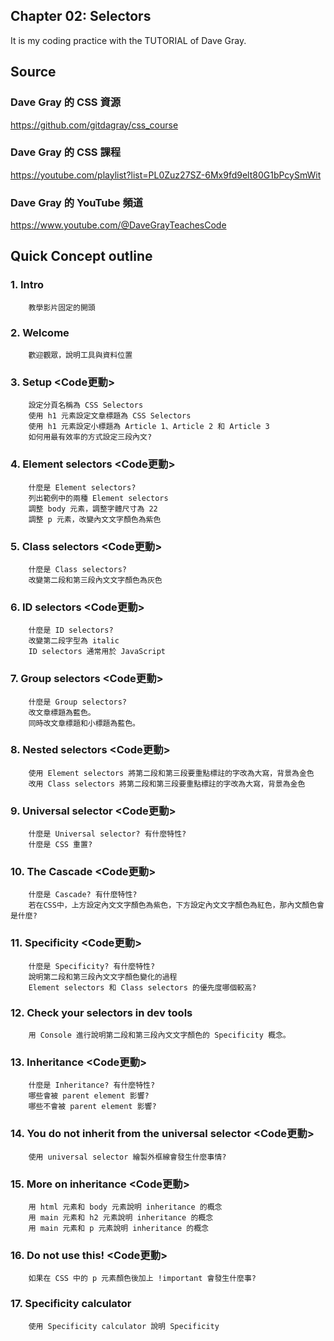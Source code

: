 ## Chapter 02: Selectors
It is my coding practice with the TUTORIAL of Dave Gray. 

## Source
### Dave Gray 的 CSS 資源
https://github.com/gitdagray/css_course

### Dave Gray 的 CSS 課程
https://youtube.com/playlist?list=PL0Zuz27SZ-6Mx9fd9elt80G1bPcySmWit

### Dave Gray 的 YouTube 頻道
https://www.youtube.com/@DaveGrayTeachesCode

## Quick Concept outline
###  1. Intro
        教學影片固定的開頭

###  2. Welcome
        歡迎觀眾，說明工具與資料位置

###  3. Setup <Code更動>
        設定分頁名稱為 CSS Selectors
        使用 h1 元素設定文章標題為 CSS Selectors
        使用 h1 元素設定小標題為 Article 1、Article 2 和 Article 3
        如何用最有效率的方式設定三段內文?

###  4. Element selectors <Code更動>
        什麼是 Element selectors?
        列出範例中的兩種 Element selectors
        調整 body 元素，調整字體尺寸為 22
        調整 p 元素，改變內文文字顏色為紫色

###  5. Class selectors <Code更動>
        什麼是 Class selectors?
        改變第二段和第三段內文文字顏色為灰色


###  6. ID selectors <Code更動>
        什麼是 ID selectors?
        改變第二段字型為 italic
        ID selectors 通常用於 JavaScript

###  7. Group selectors <Code更動>
        什麼是 Group selectors?
        改文章標題為藍色。
        同時改文章標題和小標題為藍色。

###  8. Nested selectors <Code更動>
        使用 Element selectors 將第二段和第三段要重點標註的字改為大寫，背景為金色
        改用 Class selectors 將第二段和第三段要重點標註的字改為大寫，背景為金色

###  9. Universal selector <Code更動>
        什麼是 Universal selector? 有什麼特性?
        什麼是 CSS 重置?

### 10. The Cascade <Code更動>
        什麼是 Cascade? 有什麼特性?
        若在CSS中，上方設定內文文字顏色為紫色，下方設定內文文字顏色為紅色，那內文顏色會是什麼?

### 11. Specificity <Code更動>
        什麼是 Specificity? 有什麼特性?
        說明第二段和第三段內文文字顏色變化的過程
        Element selectors 和 Class selectors 的優先度哪個較高?

### 12. Check your selectors in dev tools
        用 Console 進行說明第二段和第三段內文文字顏色的 Specificity 概念。
        
### 13. Inheritance <Code更動>
        什麼是 Inheritance? 有什麼特性?
        哪些會被 parent element 影響?
        哪些不會被 parent element 影響?

### 14. You do not inherit from the universal selector <Code更動>
        使用 universal selector 繪製外框線會發生什麼事情?

### 15. More on inheritance <Code更動>
        用 html 元素和 body 元素說明 inheritance 的概念
        用 main 元素和 h2 元素說明 inheritance 的概念
        用 main 元素和 p 元素說明 inheritance 的概念

### 16. Do not use this! <Code更動>
        如果在 CSS 中的 p 元素顏色後加上 !important 會發生什麼事?

### 17. Specificity calculator
        使用 Specificity calculator 說明 Specificity
